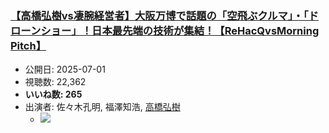 ### [【高橋弘樹vs凄腕経営者】大阪万博で話題の「空飛ぶクルマ」・「ドローンショー」！日本最先端の技術が集結！【ReHacQvsMorning Pitch】](https://www.youtube.com/watch?v=w15LSyBqLew)
-   公開日: 2025-07-01
-   視聴数: 22,362
-   **いいね数: 265**
-   出演者: 佐々木孔明, 福澤知浩, [高橋弘樹](/rehacq_fan/people/高橋弘樹 "wikilink")
    - [![](https://img.youtube.com/vi/w15LSyBqLew/hqdefault.jpg)](https://www.youtube.com/watch?v=w15LSyBqLew)

